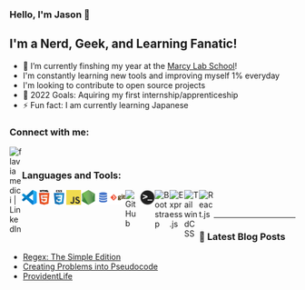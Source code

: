 ### Hello, I'm Jason 👋


## I'm a Nerd, Geek, and Learning Fanatic!

- 🔭 I’m currently finshing my year at the [Marcy Lab School](https://www.marcylabschool.org/)!
- I'm constantly learning new tools and improving myself 1% everyday
- I'm looking to contribute to open source projects
- 🥅 2022 Goals: Aquiring my first internship/apprenticeship
- ⚡ Fun fact: I am currently learning Japanese 

### Connect with me:

<a href="https://www.linkedin.com/in/jason-padilla-8294bb1a7/">
<img align="left" alt="flaviamedici | LinkedIn" width="22px" src="https://yt3.ggpht.com/9XmuxL_LL7CxAOOlbBgTnJIo2uHpoLKHhWzlPt7O49ULQmvBSJlxk1RpX3pJ8jkRBkD6p9BIRg=s900-c-k-c0x00ffffff-no-rj" />
</a>

<br />

### Languages and Tools:

<img align="left" alt="Visual Studio Code" width="26px" src="https://raw.githubusercontent.com/github/explore/80688e429a7d4ef2fca1e82350fe8e3517d3494d/topics/visual-studio-code/visual-studio-code.png" />

<img align="left" alt="HTML5" width="26px" src="https://raw.githubusercontent.com/github/explore/80688e429a7d4ef2fca1e82350fe8e3517d3494d/topics/html/html.png" />

<img align="left" alt="CSS3" width="26px" src="https://raw.githubusercontent.com/github/explore/80688e429a7d4ef2fca1e82350fe8e3517d3494d/topics/css/css.png" />

<img align="left" alt="JavaScript" width="26px" src="https://raw.githubusercontent.com/github/explore/80688e429a7d4ef2fca1e82350fe8e3517d3494d/topics/javascript/javascript.png" />
<img align="left" alt="Node.js" width="26px" src="https://raw.githubusercontent.com/github/explore/80688e429a7d4ef2fca1e82350fe8e3517d3494d/topics/nodejs/nodejs.png" />

<img align="left" alt="SQL" width="26px" src="https://raw.githubusercontent.com/github/explore/80688e429a7d4ef2fca1e82350fe8e3517d3494d/topics/sql/sql.png" />

<img align="left" alt="Git" width="26px" src="https://raw.githubusercontent.com/github/explore/80688e429a7d4ef2fca1e82350fe8e3517d3494d/topics/git/git.png" />

<img align="left" alt="GitHub" width="26px" src="https://play-lh.googleusercontent.com/PCpXdqvUWfCW1mXhH1Y_98yBpgsWxuTSTofy3NGMo9yBTATDyzVkqU580bfSln50bFU" />

<img align="left" alt="Terminal" width="26px" src="https://raw.githubusercontent.com/github/explore/80688e429a7d4ef2fca1e82350fe8e3517d3494d/topics/terminal/terminal.png" />

<img align="left" alt="Bootstrap" width="26px" src="https://upload.wikimedia.org/wikipedia/commons/thumb/b/b2/Bootstrap_logo.svg/1200px-Bootstrap_logo.svg.png" />

<img align="left" alt="Express.js" width="26px" src="https://ih1.redbubble.net/image.438908244.6144/st,small,507x507-pad,600x600,f8f8f8.u2.jpg" />

<img align="left" alt="TailwindCSS" width="26px" src="https://viget.imgix.net/tailwind-on-gray.png?auto=format%2Ccompress&crop=focalpoint&fit=crop&fp-x=0.5&fp-y=0.5&h=200&ixlib=php-2.1.1&q=90&w=200&s=95e1785212356863d8b61638e5734278" />

<img align="left" alt="React.js" width="26px" src="https://upload.wikimedia.org/wikipedia/commons/thumb/a/a7/React-icon.svg/2300px-React-icon.svg.png" />

<br />
<br />

---

### 📕 Latest Blog Posts


- [Regex: The Simple Edition](https://medium.com/codex/regex-the-simple-edition-6987fa1dd3f5)
- [Creating Problems into Pseudocode](https://medium.com/codex/creating-problems-into-pseudocode-7e12b8d9bdf)
- [ProvidentLife](https://medium.com/codex/provident-life-fe422f741812)

